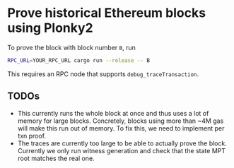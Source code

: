 # Prove historical Ethereum blocks using Plonky2

To prove the block with block number `B`, run

```bash
RPC_URL=YOUR_RPC_URL cargo run --release -- B
```

This requires an RPC node that supports `debug_traceTransaction`.

## TODOs

- This currently runs the whole block at once and thus uses a lot of memory for large blocks. Concretely, blocks using more than ~4M gas will make this run out of memory. To fix this, we need to implement per txn proof.
- The traces are currently too large to be able to actually prove the block. Currently we only run witness generation and check that the state MPT root matches the real one.
